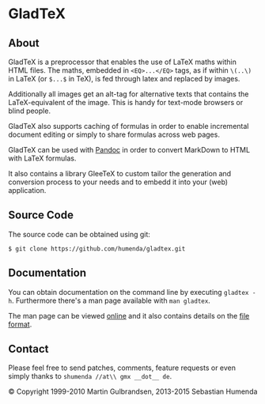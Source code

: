 GladTeX
=======

About
-----

GladTeX is a preprocessor that enables the use of LaTeX maths within HTML
files. The maths, embedded in `<EQ>...</EQ>` tags, as if within `\(..\)` in LaTeX (or `$...$` in TeX),
is fed through latex and replaced by images.

Additionally all images get an alt-tag for alternative texts that contains the
LaTeX-equivalent of the image. This is handy for text-mode browsers or blind
people.

GladTeX also supports caching of formulas in order to enable incremental
document editing or simply to share formulas across web pages.

GladTeX can be used with [Pandoc](http://pandoc.org) in order to convert
MarkDown to HTML with LaTeX formulas.

It also contains a library GleeTeX to custom tailor the generation and
conversion process to your needs and to embedd it into your (web) application.

Source Code
-----------

The source code can be obtained using git:

    $ git clone https://github.com/humenda/gladtex.git

Documentation
-------------

You can obtain documentation on the command line by executing `gladtex -h`.
Furthermore there's a man page available with `man gladtex`.

The man page can be viewed [online](manpage.html) and it also contains details
on the [file format](manpage.html#file-format).



Contact
-------

Please feel free to send patches, comments, feature requests or even simply
thanks to `shumenda //at\\ gmx __dot__ de`.


&copy; Copyright 1999-2010 Martin Gulbrandsen, 2013-2015 Sebastian Humenda

